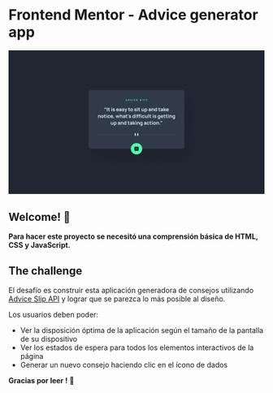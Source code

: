 # Frontend Mentor - Advice generator app

![Design preview for the Advice generator app coding challenge](./Static/design/desktop-design.jpg)

## Welcome! 👋



**Para hacer este proyecto se  necesitó una comprensión básica de HTML, CSS y JavaScript.**

## The challenge

El desafío es construir esta aplicación generadora de consejos utilizando [Advice Slip API](https://api.adviceslip.com) y lograr que se parezca lo más posible al diseño.

Los usuarios deben poder:

- Ver la disposición óptima de la aplicación según el tamaño de la pantalla de su dispositivo
- Ver los estados de espera para todos los elementos interactivos de la página
- Generar un nuevo consejo haciendo clic en el ícono de dados


**Gracias   por leer !** 🚀
